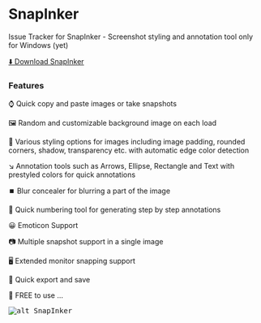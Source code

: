 # SnapInker
Issue Tracker for SnapInker - Screenshot styling and annotation tool only for Windows (yet)

[⬇️ Download SnapInker](https://snapinker.com/download/SnapInker-Installer.exe)

### Features
⌚ Quick copy and paste images or take snapshots

🖼️ Random and customizable background image on each load

🎨 Various styling options for images including image padding, rounded corners, shadow, transparency etc. with automatic edge color detection

↘️ Annotation tools such as Arrows, Ellipse, Rectangle and Text with prestyled colors for quick annotations

⏹️ Blur concealer for blurring a part of the image

🔢 Quick numbering tool for generating step by step annotations

😀 Emoticon Support

📷 Multiple snapshot support in a single image

🖥️ Extended monitor snapping support

💾 Quick export and save

💖 FREE to use
... 

<kbd>![alt SnapInker](https://snapinker.com/snapinker/assets/img/snapinker.png)</kbd>


